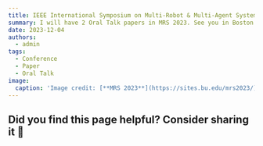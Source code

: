 ```yaml
---
title: IEEE International Symposium on Multi-Robot & Multi-Agent Systems
summary: I will have 2 Oral Talk papers in MRS 2023. See you in Boston!
date: 2023-12-04
authors:
  - admin
tags:
  - Conference
  - Paper
  - Oral Talk
image:
  caption: 'Image credit: [**MRS 2023**](https://sites.bu.edu/mrs2023/)'
---
```


## Did you find this page helpful? Consider sharing it 🙌
